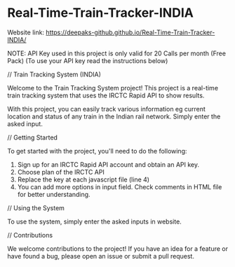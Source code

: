 # Real-Time-Train-Tracker-INDIA

Website link: https://deepaks-github.github.io/Real-Time-Train-Tracker-INDIA/

NOTE: API Key used in this project is only valid for 20 Calls per month (Free Pack)
(To use your API key read the instructions below)

// Train Tracking System (INDIA)

Welcome to the Train Tracking System project! This project is a real-time train tracking system that uses the IRCTC Rapid API to show results.

With this project, you can easily track various information eg current location and status of any train in the Indian rail network. Simply enter the asked input. 

// Getting Started

To get started with the project, you'll need to do the following:

1. Sign up for an IRCTC Rapid API account and obtain an API key.
2. Choose plan of the IRCTC API
3. Replace the key at each javascript file (line 4)
4. You can add more options in input field. Check comments in HTML file for better understanding.

// Using the System

To use the system, simply enter the asked inputs in website.

// Contributions

We welcome contributions to the project! If you have an idea for a feature or have found a bug, please open an issue or submit a pull request.

